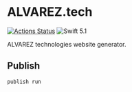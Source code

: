 # ALVAREZ.tech

[![Actions Status](https://github.com/alvareztech/alvareztech/workflows/Build%20project/badge.svg)](https://github.com/alvareztech/alvareztech/actions?query=workflow%3A%22Build+project%22)
![Swift 5.1](https://img.shields.io/badge/Swift-5.1-orange.svg)

ALVAREZ technologies website generator.

## Publish

```
publish run
```
